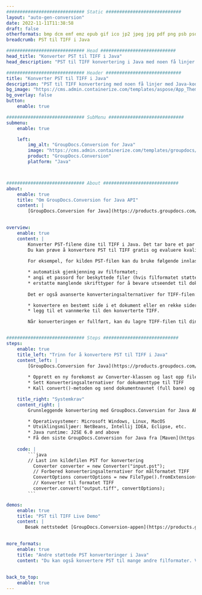 ```yaml
---
############################# Static ############################
layout: "auto-gen-conversion"
date: 2022-11-11T11:38:58
draft: false
otherformats: bmp dcm emf emz epub gif ico jp2 jpeg jpg pdf png psb psd svg svgz tex tga tif tiff webp wmf wmz xps
breadcrumb: PST til TIFF i Java

############################# Head ############################
head_title: "Konverter PST til TIFF i Java"
head_description: "PST til TIFF konvertering i Java med noen få linjer med kode. Konverter over 160 filformater ved å bruke GroupDocs dokumentkonverterings-API for Java"

############################# Header ############################
title: "Konverter PST til TIFF i Java"
description: "PST til TIFF konvertering med noen få linjer med Java-kode"
bg_image: "https://cms.admin.containerize.com/templates/aspose/App_Themes/V3/images/bg/header1.png"
bg_overlay: false
button:
    enable: true

############################# SubMenu ############################
submenu:
    enable: true

    left:
        img_alt: "GroupDocs.Conversion for Java"
        image: "https://cms.admin.containerize.com/templates/groupdocs/images/product-logos/90x90-noborder/groupdocs-conversion-java.png"
        product: "GroupDocs.Conversion"
        platform: "Java"



############################# About ############################
about:
    enable: true
    title: "Om GroupDocs.Conversion for Java API"
    content: |
        [GroupDocs.Conversion for Java](https://products.groupdocs.com/conversion/java/) er et avansert filformatkonverterings-API for konvertering mellom populære bilde- og dokumentformater som Microsoft Office, OpenDocument, PDF, HTML, e-post, CAD. og mye mer med bare noen få linjer med kode. Den opprinnelige API-en oppdager automatisk formatene til originaldokumentene og tilbyr mange alternativer for å tilpasse de konverterte dokumentene. Sammen med funksjonen til å trekke ut informasjon fra et dokument, støtter den også bufring av konverteringsresultatene til den lokale disken som standard. Imidlertid kan enhver type hurtigbufferlagring støttes ved å implementere de riktige grensesnittene - Amazon S3, Dropbox, Google Drive, Windows Azure, Reddis eller andre.
    

overview:
    enable: true
    content: |
        Konverter PST-filene dine til TIFF i Java. Det tar bare et par linjer med Java-kode på hvilken som helst plattform du ønsker, for eksempel Windows, Linux, macOS.
        Du kan prøve å konvertere PST til TIFF gratis og evaluere kvaliteten på konverteringsresultatene. Sammen med enkle filkonverteringsskript kan du prøve mer sofistikerte alternativer for å laste inn PST-kildefilen og lagre TIFF-utdata. 
        
        For eksempel, for kilden PST-filen kan du bruke følgende innlastingsalternativer:

        * automatisk gjenkjenning av filformatet;
        * angi et passord for beskyttede filer (hvis filformatet støtter det);
        * erstatte manglende skrifttyper for å bevare utseendet til dokumentet.
        
        Det er også avanserte konverteringsalternativer for TIFF-filen:

        * konvertere en bestemt side i et dokument eller en rekke sider;
        * legg til et vannmerke til den konverterte TIFF.

        Når konverteringen er fullført, kan du lagre TIFF-filen til din lokale filbane eller til tredjepartslagring som FTP, Amazon S3, Google Drive, Dropbox osv. Vær oppmerksom på - for å konvertere PST til TIFF, trenger du ikke å installere tilleggsprogramvare, som MS Office, Open Office, Adobe Acrobat Reader osv.


############################# Steps ############################
steps:
    enable: true
    title_left: "Trinn for å konvertere PST til TIFF i Java"
    content_left: |
        [GroupDocs.Conversion for Java](https://products.groupdocs.com/conversion/java/) lar utviklere enkelt konvertere PST fil til TIFF med noen få linjer med kode.
        
        * Opprett en ny forekomst av Converter-klassen og last opp filen PST med hele banen
        * Sett Konverteringsalternativer for dokumenttype til TIFF
        * Kall convert()-metoden og send dokumentnavnet (full bane) og formatet (TIFF) som en parameter

    title_right: "Systemkrav"
    content_right: |
        Grunnleggende konvertering med GroupDocs.Conversion for Java API kan gjøres med bare noen få linjer med kode. APIene våre støttes på alle større plattformer og operativsystemer. Før du utfører koden nedenfor, sørg for at du har følgende forutsetninger installert på systemet ditt.

        * Operativsystemer: Microsoft Windows, Linux, MacOS
        * Utviklingsmiljøer: NetBeans, Intellij IDEA, Eclipse, etc.
        * Java runtime: J2SE 6.0 and above
        * Få den siste GroupDocs.Conversion for Java fra [Maven](https://repository.groupdocs.com/webapp/#/artifacts/browse/tree/General/repo/com/groupdocs/groupdocs-conversion)
         
    code: |
        ```java    
        // Last inn kildefilen PST for konvertering
          Converter converter = new Converter("input.pst");
          // Forbered konverteringsalternativer for målformatet TIFF
          ConvertOptions convertOptions = new FileType().fromExtension("tiff").getConvertOptions();
          // Konverter til formatet TIFF
          converter.convert("output.tiff", convertOptions);
        ```

demos:
    enable: true
    title: "PST til TIFF Live Demo"
    content: |
       Besøk nettstedet [GroupDocs.Conversion-appen](https://products.groupdocs.app/conversion/family) og prøv konverteringen fra PST til TIFF nå. Den gratis demoen har følgende fordeler
          

more_formats:
    enable: true
    title: "Andre støttede PST konverteringer i Java"
    content: "Du kan også konvertere PST til mange andre filformater. Vennligst se listen nedenfor."
       
       
back_to_top:
    enable: true
---
```

